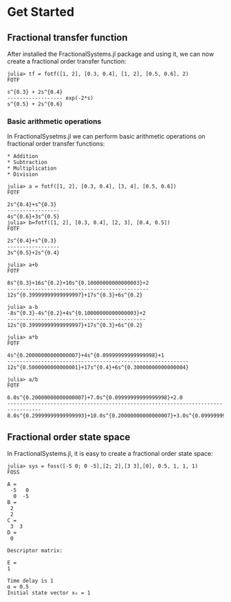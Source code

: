 # Get Started

## Fractional transfer function

After installed the FractionalSystems.jl package and using it, we can now create a fractional order transfer function:

```julia-repl
julia> tf = fotf([1, 2], [0.3, 0.4], [1, 2], [0.5, 0.6], 2)
FOTF

s^{0.3} + 2s^{0.4}
------------------ exp(-2*s)     
s^{0.5} + 2s^{0.6}
```

### Basic arithmetic operations

In FractionalSysetms.jl we can perform basic arithmetic operations on fractional order transfer functions:

    * Addition
    * Subtraction
    * Multiplication
    * Division

```julia-repl
julia> a = fotf([1, 2], [0.3, 0.4], [3, 4], [0.5, 0.6])
FOTF

2s^{0.4}+s^{0.3}
-----------------
4s^{0.6}+3s^{0.5}
julia> b=fotf([1, 2], [0.3, 0.4], [2, 3], [0.4, 0.5])
FOTF

2s^{0.4}+s^{0.3}
-----------------
3s^{0.5}+2s^{0.4}

julia> a+b
FOTF

8s^{0.3}+16s^{0.2}+10s^{0.10000000000000003}+2
----------------------------------------------
12s^{0.39999999999999997}+17s^{0.3}+6s^{0.2}

julia> a-b
-8s^{0.3}-4s^{0.2}+4s^{0.10000000000000003}+2
---------------------------------------------
12s^{0.39999999999999997}+17s^{0.3}+6s^{0.2}

julia> a*b
FOTF

4s^{0.20000000000000007}+4s^{0.09999999999999998}+1
-----------------------------------------------------------
12s^{0.5000000000000001}+17s^{0.4}+6s^{0.30000000000000004}

julia> a/b
FOTF

6.0s^{0.20000000000000007}+7.0s^{0.09999999999999998}+2.0
---------------------------------------------------------------------------------
8.0s^{0.29999999999999993}+10.0s^{0.20000000000000007}+3.0s^{0.09999999999999998}
```


## Fractional order state space

In FractionalSystems.jl, it is easy to create a fractional order state space:

```julia-repl
julia> sys = foss([-5 0; 0 -5],[2; 2],[3 3],[0], 0.5, 1, 1, 1)
FOSS

A =
 -5   0
  0  -5
B =
 2
 2
C =
 3  3
D =
 0

Descriptor matrix:

E =
1

Time delay is 1
α = 0.5
Initial state vector x₀ = 1
```